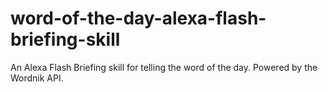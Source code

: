 # word-of-the-day-alexa-flash-briefing-skill
An Alexa Flash Briefing skill for telling the word of the day.  Powered by the Wordnik API.
